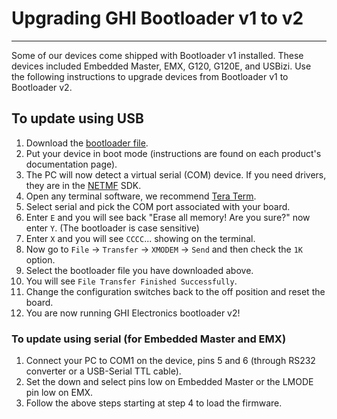 # Upgrading GHI Bootloader v1 to v2
---
Some of our devices come shipped with Bootloader v1 installed. These devices included Embedded Master, EMX, G120, G120E, and USBizi. Use the following instructions to upgrade devices from Bootloader v1 to Bootloader v2.

## To update using USB
1. Download the [bootloader file](ghi-bootloader.md#downloads).
2. Put your device in boot mode (instructions are found on each product's documentation page).
3. The PC will now detect a virtual serial (COM) device. If you need drivers, they are in the [NETMF](../../software/netmf/intro.md) SDK.
4. Open any terminal software, we recommend [Tera Term](http://ttssh2.osdn.jp/).
5. Select serial and pick the COM port associated with your board.
6. Enter `E` and you will see back "Erase all memory! Are you sure?" now enter `Y`. (The bootloader is case sensitive)
7. Enter `X` and you will see `CCCC`... showing on the terminal.
8. Now go to `File` -> `Transfer` -> `XMODEM` -> `Send` and then check the `1K` option.
9. Select the bootloader file you have downloaded above.
10. You will see `File Transfer Finished Successfully`.
11. Change the configuration switches back to the off position and reset the board.
12. You are now running GHI Electronics bootloader v2!

### To update using serial (for Embedded Master and EMX)
1. Connect your PC to COM1 on the device, pins 5 and 6 (through RS232 converter or a USB-Serial TTL cable).
2. Set the down and select pins low on Embedded Master or the LMODE pin low on EMX.
3. Follow the above steps starting at step 4 to load the firmware.
